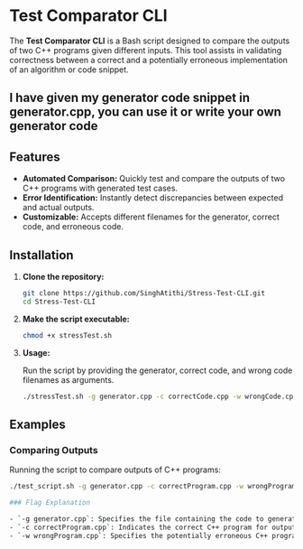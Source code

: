 # Test Comparator CLI

The **Test Comparator CLI** is a Bash script designed to compare the outputs of two C++ programs given different inputs. This tool assists in validating correctness between a correct and a potentially erroneous implementation of an algorithm or code snippet.

## I have given **my generator code** snippet in generator.cpp, you can use it or write your own generator code

## Features

- **Automated Comparison:** Quickly test and compare the outputs of two C++ programs with generated test cases.
- **Error Identification:** Instantly detect discrepancies between expected and actual outputs.
- **Customizable:** Accepts different filenames for the generator, correct code, and erroneous code.

## Installation

1. **Clone the repository:**

    ```bash
    git clone https://github.com/SinghAtithi/Stress-Test-CLI.git
    cd Stress-Test-CLI
    ```

2. **Make the script executable:**

    ```bash
    chmod +x stressTest.sh
    ```

3. **Usage:**

    Run the script by providing the generator, correct code, and wrong code filenames as arguments.

    ```bash
    ./stressTest.sh -g generator.cpp -c correctCode.cpp -w wrongCode.cpp
    ```

## Examples

### Comparing Outputs

Running the script to compare outputs of C++ programs:

```bash
./test_script.sh -g generator.cpp -c correctProgram.cpp -w wrongProgram.cpp

### Flag Explanation

- `-g generator.cpp`: Specifies the file containing the code to generate test cases.
- `-c correctProgram.cpp`: Indicates the correct C++ program for output comparison.
- `-w wrongProgram.cpp`: Specifies the potentially erroneous C++ program to compare against the correct one.
